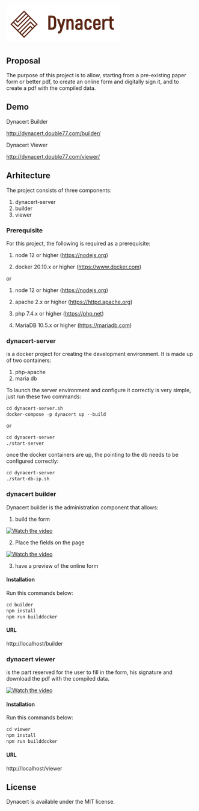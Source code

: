 # ![Dynacert](https://raw.githubusercontent.com/ifuschini/dynacert/master/builder/public/images/logo.png)

## Proposal

The purpose of this project is to allow, starting from a pre-existing paper form or better pdf, to create an online form and digitally sign it, and to create a pdf with the compiled data.

## Demo

Dynacert Builder

http://dynacert.double77.com/builder/

Dynacert Viewer

http://dynacert.double77.com/viewer/

## Arhitecture

The project consists of three components:

1) dynacert-server
2) builder
3) viewer

### Prerequisite

For this project, the following is required as a prerequisite:

1) node 12 or higher (https://nodejs.org)

2) docker 20.10.x or higher (https://www.docker.com)

or

1) node 12 or higher (https://nodejs.org)

2) apache 2.x or higher (https://httpd.apache.org)

3) php 7.4.x or higher (https://php.net)

4) MariaDB 10.5.x or higher (https://mariadb.com)



### dynacert-server

is a docker project for creating the development environment.
It is made up of two containers:

1) php-apache
2) maria db

To launch the server environment and configure it correctly is very simple, just run these two commands:

```
cd dynacert-server.sh
docker-compose -p dynacert up --build 
```

or

```
cd dynacert-server
./start-server
```

once the docker containers are up, the pointing to the db needs to be configured correctly:

```
cd dynacert-server
./start-db-ip.sh
```

### dynacert builder

Dynacert builder is the administration component that allows:

1) build the form

[![Watch the video](https://img.youtube.com/vi/K1hvEyy9INo/0.jpg)](https://youtu.be/K1hvEyy9INo)

2) Place the fields on the page

[![Watch the video](https://img.youtube.com/vi/vvxzmZ7grzA/0.jpg)](https://youtu.be/vvxzmZ7grzA)


3) have a preview of the online form

#### Installation

Run this commands below:

```
cd builder
npm install
npm run builddocker
```

#### URL 

http://localhost/builder

### dynacert viewer

is the part reserved for the user to fill in the form, his signature and download the pdf with the compiled data.

[![Watch the video](https://img.youtube.com/vi/2KFHBN3spz0/0.jpg)](https://youtu.be/2KFHBN3spz0)


#### Installation

Run this commands below:

```
cd viewer
npm install
npm run builddocker
```

#### URL

http://localhost/viewer

## License

Dynacert	 is available under the MIT license.

